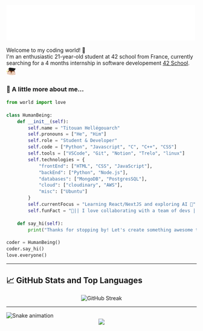 <img src="./assets/intro.gif" width="500" alt="intro">

<!-- Short Introduction -->

Welcome to my coding world! 🚀
<br> I'm an enthusiastic 21-year-old student at 42 school from France, currently searching for a 4 months internship in software developement [42 School](https://42angouleme.fr/la-methode-42/). <img src="./assets/graduation.gif" width="25">

### 🌟 A little more about me...

```python
from world import love

class HumanBeing:
    def __init__(self):
        self.name = "Titouan Hellégouarch"
        self.pronouns = ["He", "Him"]
        self.role = "Student & Developer"
        self.code = ["Python", "Javascript", "C", "C++", "CSS"]
        self.tools = ["VSCode", "Git", "Notion", "Trelo", "linux"]
        self.technologies = {
            "frontEnd": ["HTML", "CSS", "JavaScript"],
            "backEnd": ["Python", "Node.js"],
            "databases": ["MongoDB", "PostgresSQL"],
            "cloud": ["cloudinary", "AWS"],
            "misc": ["Ubuntu"]
        }
        self.currentFocus = "Learning React/NextJS and exploring AI 🚀"
        self.funFact = "🤝|| I love collaborating with a team of devs ||🤝"

    def say_hi(self):
        print("Thanks for stopping by! Let's create something awesome together!")

coder = HumanBeing()
coder.say_hi()
love.everyone()
```

---

## 📈 GitHub Stats and Top Languages

<p align="center">
  <img src="https://github-readme-streak-stats-ebon-xi.vercel.app/?user=tithub4&theme=radical" alt="GitHub Streak">
</p>

---


<!-- Cool animation -->
<img src="https://raw.githubusercontent.com/tithub4/tithub4/output/snake.svg" alt="Snake animation" />

<!--- Let's Connect section --->


<!--- Footer image and visitor count --->

<div align="center">
  <img src="https://profile-counter.glitch.me/tithub4/count.svg?" />
</div>
